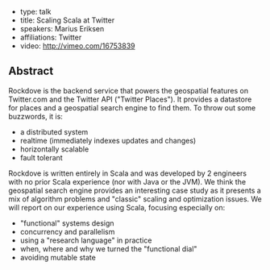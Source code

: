 - type: talk
- title: Scaling Scala at Twitter
- speakers: Marius Eriksen
- affiliations: Twitter
- video: http://vimeo.com/16753839

## Abstract
Rockdove is the backend service that powers the geospatial features on
Twitter.com and the Twitter API \("Twitter Places"\). It provides a
datastore for places and a geospatial search engine to find them. To
throw out some buzzwords, it is:

- a distributed system
- realtime \(immediately indexes updates and changes\)
- horizontally scalable
- fault tolerant

Rockdove is written entirely in Scala and was developed by 2 engineers
with no prior Scala experience \(nor with Java or the JVM\). We think
the geospatial search engine provides an interesting case study as it
presents a mix of algorithm problems and "classic" scaling and
optimization issues. We will report on our experience using Scala,
focusing especially on:

- "functional" systems design
- concurrency and parallelism
- using a "research language" in practice
- when, where and why we turned the "functional dial"
- avoiding mutable state
